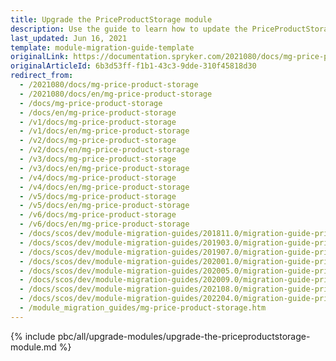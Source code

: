 ```yaml
---
title: Upgrade the PriceProductStorage module
description: Use the guide to learn how to update the PriceProductStorage module.
last_updated: Jun 16, 2021
template: module-migration-guide-template
originalLink: https://documentation.spryker.com/2021080/docs/mg-price-product-storage
originalArticleId: 6b3d53ff-f1b1-43c3-9dde-310f45818d30
redirect_from:
  - /2021080/docs/mg-price-product-storage
  - /2021080/docs/en/mg-price-product-storage
  - /docs/mg-price-product-storage
  - /docs/en/mg-price-product-storage
  - /v1/docs/mg-price-product-storage
  - /v1/docs/en/mg-price-product-storage
  - /v2/docs/mg-price-product-storage
  - /v2/docs/en/mg-price-product-storage
  - /v3/docs/mg-price-product-storage
  - /v3/docs/en/mg-price-product-storage
  - /v4/docs/mg-price-product-storage
  - /v4/docs/en/mg-price-product-storage
  - /v5/docs/mg-price-product-storage
  - /v5/docs/en/mg-price-product-storage
  - /v6/docs/mg-price-product-storage
  - /v6/docs/en/mg-price-product-storage
  - /docs/scos/dev/module-migration-guides/201811.0/migration-guide-priceproductstorage.html
  - /docs/scos/dev/module-migration-guides/201903.0/migration-guide-priceproductstorage.html
  - /docs/scos/dev/module-migration-guides/201907.0/migration-guide-priceproductstorage.html
  - /docs/scos/dev/module-migration-guides/202001.0/migration-guide-priceproductstorage.html
  - /docs/scos/dev/module-migration-guides/202005.0/migration-guide-priceproductstorage.html
  - /docs/scos/dev/module-migration-guides/202009.0/migration-guide-priceproductstorage.html
  - /docs/scos/dev/module-migration-guides/202108.0/migration-guide-priceproductstorage.html
  - /docs/scos/dev/module-migration-guides/202204.0/migration-guide-priceproductstorage.html  
  - /module_migration_guides/mg-price-product-storage.htm
---
```


{% include pbc/all/upgrade-modules/upgrade-the-priceproductstorage-module.md %} <!-- To edit, see /_includes/pbc/all/upgrade-modules/upgrade-the-priceproductstorage-module.md -->
